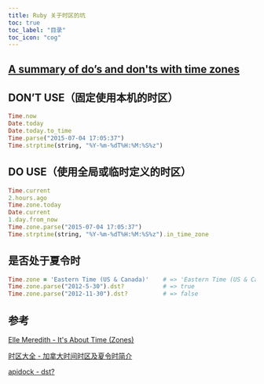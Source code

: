 ```yaml
---
title: Ruby 关于时区的坑
toc: true
toc_label: "目录"
toc_icon: "cog"
---
```


## [A summary of do’s and don'ts with time zones](https://robots.thoughtbot.com/its-about-time-zones#a-summary-of-do39s-and-don39ts-with-time-zones)

## DON’T USE（固定使用本机的时区）

```ruby
Time.now
Date.today
Date.today.to_time
Time.parse("2015-07-04 17:05:37")
Time.strptime(string, "%Y-%m-%dT%H:%M:%S%z")
```

## DO USE（使用全局或临时定义的时区）

```ruby
Time.current
2.hours.ago
Time.zone.today
Date.current
1.day.from_now
Time.zone.parse("2015-07-04 17:05:37")
Time.strptime(string, "%Y-%m-%dT%H:%M:%S%z").in_time_zone
```

## 是否处于夏令时
```ruby
Time.zone = 'Eastern Time (US & Canada)'    # => 'Eastern Time (US & Canada)'
Time.zone.parse("2012-5-30").dst?           # => true
Time.zone.parse("2012-11-30").dst?          # => false
```

## 参考

[Elle Meredith - It's About Time (Zones)](https://robots.thoughtbot.com/its-about-time-zones)

[时区大全 - 加拿大时间时区及夏令时简介](http://www.timeofdate.com/country/Canada)

[apidock - dst?](https://apidock.com/rails/ActiveSupport/TimeWithZone/dst%3F)
